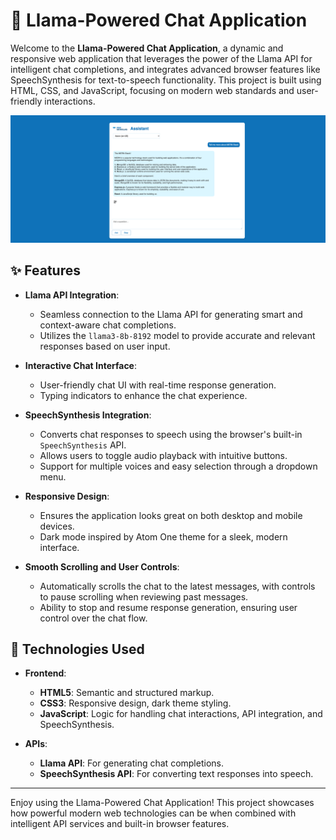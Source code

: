# 🦙 Llama-Powered Chat Application

Welcome to the **Llama-Powered Chat Application**, a dynamic and responsive web application that leverages the power of the Llama API for intelligent chat completions, and integrates advanced browser features like SpeechSynthesis for text-to-speech functionality. This project is built using HTML, CSS, and JavaScript, focusing on modern web standards and user-friendly interactions.

![Cover Image](./assets/thumbnail.png)

## ✨ Features

- **Llama API Integration**:
  - Seamless connection to the Llama API for generating smart and context-aware chat completions.
  - Utilizes the `llama3-8b-8192` model to provide accurate and relevant responses based on user input.
- **Interactive Chat Interface**:

  - User-friendly chat UI with real-time response generation.
  - Typing indicators to enhance the chat experience.

- **SpeechSynthesis Integration**:

  - Converts chat responses to speech using the browser's built-in `SpeechSynthesis` API.
  - Allows users to toggle audio playback with intuitive buttons.
  - Support for multiple voices and easy selection through a dropdown menu.

- **Responsive Design**:

  - Ensures the application looks great on both desktop and mobile devices.
  - Dark mode inspired by Atom One theme for a sleek, modern interface.

- **Smooth Scrolling and User Controls**:
  - Automatically scrolls the chat to the latest messages, with controls to pause scrolling when reviewing past messages.
  - Ability to stop and resume response generation, ensuring user control over the chat flow.

## 🚀 Technologies Used

- **Frontend**:

  - **HTML5**: Semantic and structured markup.
  - **CSS3**: Responsive design, dark theme styling.
  - **JavaScript**: Logic for handling chat interactions, API integration, and SpeechSynthesis.

- **APIs**:
  - **Llama API**: For generating chat completions.
  - **SpeechSynthesis API**: For converting text responses into speech.

---

Enjoy using the Llama-Powered Chat Application! This project showcases how powerful modern web technologies can be when combined with intelligent API services and built-in browser features.
